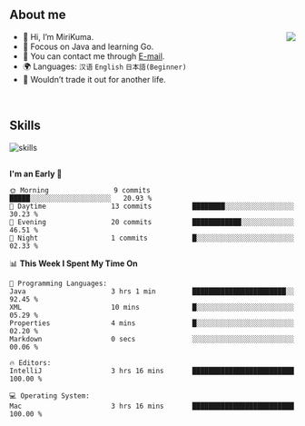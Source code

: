 ## About me

<img align="right" src="https://github-readme-stats.vercel.app/api?username=MiriKuma&theme=radical"/>

- 👋 Hi, I’m MiriKuma.
- 📖 Focous on Java and learning Go.
- 📩 You can contact me through [E-mail](mailto:superkuma874@gmail.com).
- 🌍 Languages: `汉语` `English` `日本語(Beginner)`
- 🌟 Wouldn’t trade it out for another life.

<br/>

## Skills
![skills](https://skillicons.dev/icons?i=java,py,mysql,mongodb,postgres,redis,rocket,kafka,spring,maven,git,github,linux,md,idea,vscode,postman,discord&perline=9)


<!-- ![Java](https://img.shields.io/badge/java-%23ED8B00.svg?style=for-the-badge&logo=java&logoColor=white) -->
<!-- ![Python](https://img.shields.io/badge/python-3670A0?style=for-the-badge&logo=python&logoColor=ffdd54) -->
<!-- ![MySQL](https://img.shields.io/badge/mysql-%2300f.svg?style=for-the-badge&logo=mysql&logoColor=white) -->
<!-- ![MongoDB](https://img.shields.io/badge/MongoDB-%234ea94b.svg?style=for-the-badge&logo=mongodb&logoColor=white) -->
<!-- ![Redis](https://img.shields.io/badge/redis-%23DD0031.svg?style=for-the-badge&logo=redis&logoColor=white) -->
<!-- ![ElasticSearch](https://img.shields.io/badge/-ElasticSearch-005571?style=for-the-badge&logo=elasticsearch) -->
<!-- ![Spring](https://img.shields.io/badge/spring-%236DB33F.svg?style=for-the-badge&logo=spring&logoColor=white) -->
<!-- ![Linux](https://img.shields.io/badge/Linux-FCC624?style=for-the-badge&logo=linux&logoColor=black) -->
<!-- ![Git](https://img.shields.io/badge/git-%23F05033.svg?style=for-the-badge&logo=git&logoColor=white) -->
<!-- ![Apache Maven](https://img.shields.io/badge/Apache%20Maven-C71A36?style=for-the-badge&logo=Apache%20Maven&logoColor=white) -->
<!-- ![Apache Kafka](https://img.shields.io/badge/Apache%20Kafka-000?style=for-the-badge&logo=apachekafka) -->
<!-- ![Markdown](https://img.shields.io/badge/markdown-%23000000.svg?style=for-the-badge&logo=markdown&logoColor=white) -->


## 

<!--START_SECTION:waka-->
**I'm an Early 🐤** 

```text
🌞 Morning                9 commits           █████░░░░░░░░░░░░░░░░░░░░   20.93 % 
🌆 Daytime                13 commits          ████████░░░░░░░░░░░░░░░░░   30.23 % 
🌃 Evening                20 commits          ████████████░░░░░░░░░░░░░   46.51 % 
🌙 Night                  1 commits           █░░░░░░░░░░░░░░░░░░░░░░░░   02.33 % 
```


📊 **This Week I Spent My Time On** 

```text
💬 Programming Languages: 
Java                     3 hrs 1 min         ███████████████████████░░   92.45 % 
XML                      10 mins             █░░░░░░░░░░░░░░░░░░░░░░░░   05.29 % 
Properties               4 mins              █░░░░░░░░░░░░░░░░░░░░░░░░   02.20 % 
Markdown                 0 secs              ░░░░░░░░░░░░░░░░░░░░░░░░░   00.06 % 

🔥 Editors: 
IntelliJ                 3 hrs 16 mins       █████████████████████████   100.00 % 

💻 Operating System: 
Mac                      3 hrs 16 mins       █████████████████████████   100.00 % 
```


<!--END_SECTION:waka-->

<!---
MiriKuma/MiriKuma is a ✨ special ✨ repository because its `README.md` (this file) appears on your GitHub profile.
You can click the Preview link to take a look at your changes.
--->
